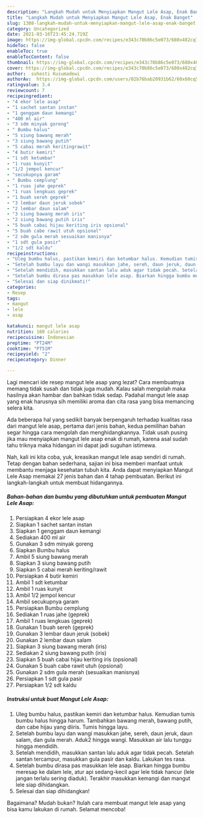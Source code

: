 ```yaml
---
description: "Langkah Mudah untuk Menyiapkan Mangut Lele Asap, Enak Banget"
title: "Langkah Mudah untuk Menyiapkan Mangut Lele Asap, Enak Banget"
slug: 1308-langkah-mudah-untuk-menyiapkan-mangut-lele-asap-enak-banget
category: Uncategorized
date: 2021-03-16T23:45:24.719Z
image: https://img-global.cpcdn.com/recipes/e343c70b86c5e073/680x482cq70/mangut-lele-asap-foto-resep-utama.jpg
hideToc: false
enableToc: true
enableTocContent: false
thumbnail: https://img-global.cpcdn.com/recipes/e343c70b86c5e073/680x482cq70/mangut-lele-asap-foto-resep-utama.jpg
cover: https://img-global.cpcdn.com/recipes/e343c70b86c5e073/680x482cq70/mangut-lele-asap-foto-resep-utama.jpg
author:  suhesti Kusumadewi
authorAv:  https://img-global.cpcdn.com/users/02b76bab20931b62/60x60cq50/avatar.jpg
ratingvalue: 3.4
reviewcount: 7
recipeingredient:
- "4 ekor lele asap"
- "1 sachet santan instan"
- "1 genggam daun kemangi"
- "400 ml air"
- "3 sdm minyak goreng"
- " Bumbu halus"
- "5 siung bawang merah"
- "3 siung bawang putih"
- "5 cabai merah keritingrawit"
- "4 butir kemiri"
- "1 sdt ketumbar"
- "1 ruas kunyit"
- "1/2 jempol kencur"
- "secukupnya garam"
- " Bumbu cemplung"
- "1 ruas jahe geprek"
- "1 ruas lengkuas geprek"
- "1 buah sereh geprek"
- "3 lembar daun jeruk sobek"
- "2 lembar daun salam"
- "3 siung bawang merah iris"
- "2 siung bawang putih iris"
- "5 buah cabai hijau keriting iris opsional"
- "5 buah cabe rawit utuh opsional"
- "2 sdm gula merah sesuaikan manisnya"
- "1 sdt gula pasir"
- "1/2 sdt kaldu"
recipeinstructions:
- "Uleg bumbu halus, pastikan kemiri dan ketumbar halus. Kemudian tumis bumbu halus hingga harum. Tambahkan bawang merah, bawang putih, dan cabe hijau yang diiris. Tumis hingga layu."
- "Setelah bumbu layu dan wangi masukkan jahe, sereh, daun jeruk, daun salam, dan gula merah. Aduk2 hingga wangi. Masukkan air lalu tunggu hingga mendidih."
- "Setelah mendidih, masukkan santan lalu aduk agar tidak pecah. Setelah santan tercampur, masukkan gula pasir dan kaldu. Lakukan tes rasa."
- "Setelah bumbu dirasa pas masukkan lele asap. Biarkan hingga bumbu meresap ke dalam lele, atur api sedang-kecil agar lele tidak hancur (lele jangan terlalu sering diaduk). Terakhir masukkan kemangi dan mangut lele siap dihidangkan."
- "Selesai dan siap dinikmati!"
categories:
- Resep
tags:
- mangut
- lele
- asap

katakunci: mangut lele asap 
nutrition: 160 calories
recipecuisine: Indonesian
preptime: "PT24M"
cooktime: "PT51M"
recipeyield: "2"
recipecategory: Dinner

---
```



Lagi mencari ide resep mangut lele asap yang lezat? Cara membuatnya memang tidak susah dan tidak juga mudah. Kalau salah mengolah maka hasilnya akan hambar dan bahkan tidak sedap. Padahal mangut lele asap yang enak harusnya sih memiliki aroma dan cita rasa yang bisa memancing selera kita.




Ada beberapa hal yang sedikit banyak berpengaruh terhadap kualitas rasa dari mangut lele asap, pertama dari jenis bahan, kedua pemilihan bahan segar hingga cara mengolah dan menghidangkannya. Tidak usah pusing jika mau menyiapkan mangut lele asap enak di rumah, karena asal sudah tahu triknya maka hidangan ini dapat jadi suguhan istimewa.


Nah, kali ini kita coba, yuk, kreasikan mangut lele asap sendiri di rumah. Tetap dengan bahan sederhana, sajian ini bisa memberi manfaat untuk membantu menjaga kesehatan tubuh kita. Anda dapat menyiapkan Mangut Lele Asap memakai 27 jenis bahan dan 4 tahap pembuatan. Berikut ini langkah-langkah untuk membuat hidangannya.

<!--inarticleads1-->

##### Bahan-bahan dan bumbu yang dibutuhkan untuk pembuatan Mangut Lele Asap:

1. Persiapkan 4 ekor lele asap
1. Siapkan 1 sachet santan instan
1. Siapkan 1 genggam daun kemangi
1. Sediakan 400 ml air
1. Gunakan 3 sdm minyak goreng
1. Siapkan  Bumbu halus
1. Ambil 5 siung bawang merah
1. Siapkan 3 siung bawang putih
1. Siapkan 5 cabai merah keriting/rawit
1. Persiapkan 4 butir kemiri
1. Ambil 1 sdt ketumbar
1. Ambil 1 ruas kunyit
1. Ambil 1/2 jempol kencur
1. Ambil secukupnya garam
1. Persiapkan  Bumbu cemplung
1. Sediakan 1 ruas jahe (geprek)
1. Ambil 1 ruas lengkuas (geprek)
1. Gunakan 1 buah sereh (geprek)
1. Gunakan 3 lembar daun jeruk (sobek)
1. Gunakan 2 lembar daun salam
1. Siapkan 3 siung bawang merah (iris)
1. Sediakan 2 siung bawang putih (iris)
1. Siapkan 5 buah cabai hijau keriting iris (opsional)
1. Gunakan 5 buah cabe rawit utuh (opsional)
1. Gunakan 2 sdm gula merah (sesuaikan manisnya)
1. Persiapkan 1 sdt gula pasir
1. Persiapkan 1/2 sdt kaldu




<!--inarticleads2-->

##### Instruksi untuk buat Mangut Lele Asap:

1. Uleg bumbu halus, pastikan kemiri dan ketumbar halus. Kemudian tumis bumbu halus hingga harum. Tambahkan bawang merah, bawang putih, dan cabe hijau yang diiris. Tumis hingga layu.
1. Setelah bumbu layu dan wangi masukkan jahe, sereh, daun jeruk, daun salam, dan gula merah. Aduk2 hingga wangi. Masukkan air lalu tunggu hingga mendidih.
1. Setelah mendidih, masukkan santan lalu aduk agar tidak pecah. Setelah santan tercampur, masukkan gula pasir dan kaldu. Lakukan tes rasa.
1. Setelah bumbu dirasa pas masukkan lele asap. Biarkan hingga bumbu meresap ke dalam lele, atur api sedang-kecil agar lele tidak hancur (lele jangan terlalu sering diaduk). Terakhir masukkan kemangi dan mangut lele siap dihidangkan.
1. Selesai dan siap dihidangkan!



Bagaimana? Mudah bukan? Itulah cara membuat mangut lele asap yang bisa kamu lakukan di rumah. Selamat mencoba!
